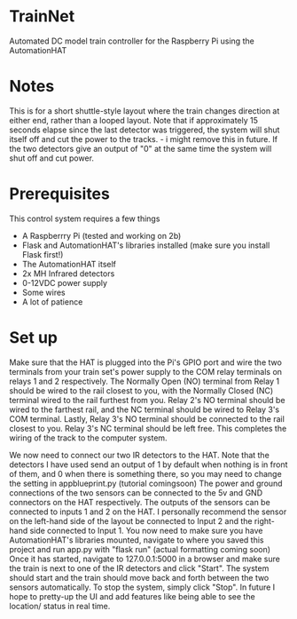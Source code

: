 # TrainNet
Automated DC model train controller for the Raspberry Pi using the AutomationHAT

# Notes
This is for a short shuttle-style layout where the train changes direction at either end, rather than a looped layout.
Note that if approximately 15 seconds elapse since the last detector was triggered, the system will shut itself off and cut the power to the tracks. - i might remove this in future.
If the two detectors give an output of "0" at the same time the system will shut off and cut power.

# Prerequisites
This control system requires a few things
- A Raspberrry Pi (tested and working on 2b)
- Flask and AutomationHAT's libraries installed (make sure you install Flask first!)
- The AutomationHAT itself
- 2x MH Infrared detectors
- 0-12VDC power supply
- Some wires
- A lot of patience

# Set up
Make sure that the HAT is plugged into the Pi's GPIO port and wire the two terminals from your train set's power supply to the COM relay terminals on relays 1 and 2 respectively.
The Normally Open (NO) terminal from Relay 1 should be wired to the rail closest to you, with the Normally Closed (NC) terminal wired to the rail furthest from you. Relay 2's NO terminal should be wired to the farthest rail, and the NC terminal should be wired to Relay 3's COM terminal. Lastly, Relay 3's NO terminal should be connected to the rail closest to you. Relay 3's NC terminal should be left free. This completes the wiring of the track to the computer system.

We now need to connect our two IR detectors to the HAT. Note that the detectors I have used send an output of 1 by default when nothing is in front of them, and 0 when there is something there, so you may need to change the setting in appblueprint.py (tutorial comingsoon)
The power and ground connections of the two sensors can be connected to the 5v and GND connectors on the HAT respectively. The outputs of the sensors can be connected to inputs 1 and 2 on the HAT. I personally recommend the sensor on the left-hand side of the layout be connected to Input 2 and the right-hand side connected to Input 1. You now need to make sure you have AutomationHAT's libraries mounted, navigate to where you saved this project and run  app.py with "flask run" (actual formatting coming soon)
Once it has started, navigate to 127.0.0.1:5000 in a browser and make sure the train is next to one of the IR detectors and click "Start". The system should start and the train should move back and forth between the two sensors automatically. To stop the system, simply click "Stop". In future I hope to pretty-up the UI and add features like being able to see the location/ status in real time.
